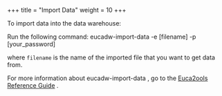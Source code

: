 +++
title = "Import Data"
weight = 10
+++

To import data into the data warehouse: 

Run the following command: 
    eucadw-import-data -e [filename] -p [your_password]

where `filename` is the name of the imported file that you want to get data from. 

For more information about eucadw-import-data , go to the [Euca2ools Reference Guide](../euca2ools-guide/eucadw-import-data.dita) . 